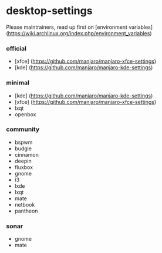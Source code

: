 desktop-settings
================

Please maintrainers, read up first on
[environment variables] (https://wiki.archlinux.org/index.php/environment_variables)

### official

* [xfce] (https://github.com/manjaro/manjaro-xfce-settings)
* [kde] (https://github.com/manjaro/manjaro-kde-settings)

### minimal

* [kde] (https://github.com/manjaro/manjaro-kde-settings)
* [xfce] (https://github.com/manjaro/manjaro-xfce-settings)
* lxqt
* openbox

### community

* bspwm
* budgie
* cinnamon
* deepin
* fluxbox
* gnome
* i3
* lxde
* lxqt
* mate
* netbook
* pantheon

### sonar

* gnome
* mate
